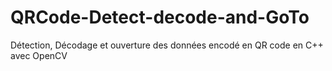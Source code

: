 # QRCode-Detect-decode-and-GoTo

Détection, Décodage et ouverture des données encodé en QR code en C++ avec OpenCV
